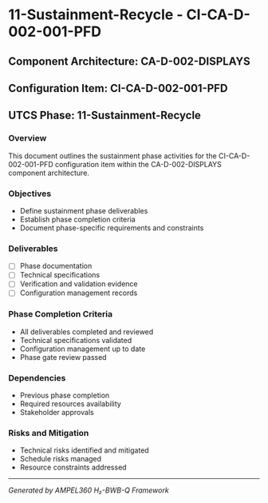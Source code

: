 # 11-Sustainment-Recycle - CI-CA-D-002-001-PFD

## Component Architecture: CA-D-002-DISPLAYS
## Configuration Item: CI-CA-D-002-001-PFD
## UTCS Phase: 11-Sustainment-Recycle

### Overview
This document outlines the sustainment phase activities for the CI-CA-D-002-001-PFD configuration item within the CA-D-002-DISPLAYS component architecture.

### Objectives
- Define sustainment phase deliverables
- Establish phase completion criteria
- Document phase-specific requirements and constraints

### Deliverables
- [ ] Phase documentation
- [ ] Technical specifications
- [ ] Verification and validation evidence
- [ ] Configuration management records

### Phase Completion Criteria
- All deliverables completed and reviewed
- Technical specifications validated
- Configuration management up to date
- Phase gate review passed

### Dependencies
- Previous phase completion
- Required resources availability
- Stakeholder approvals

### Risks and Mitigation
- Technical risks identified and mitigated
- Schedule risks managed
- Resource constraints addressed

---
*Generated by AMPEL360 H₂-BWB-Q Framework*
